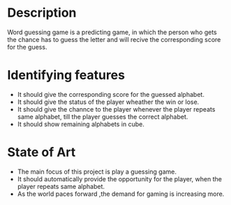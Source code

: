 
# Description
Word guessing game is a predicting game, in which the person who gets the chance has to guess the letter and will recive the corresponding score for the guess.
# Identifying features
* It should give the corresponding score for the guessed alphabet.
* It should give the status of the player wheather the win or lose.
* It should give the channce to the player whenever the player repeats same alphabet, till the player guesses the correct alphabet.
* It should show remaining alphabets in cube.
# State of Art
* The main focus of this project is play a guessing game.
* It should automatically provide the opportunity for the player, when the player repeats same alphabet.
* As the world paces forward ,the demand for gaming is increasing more.
